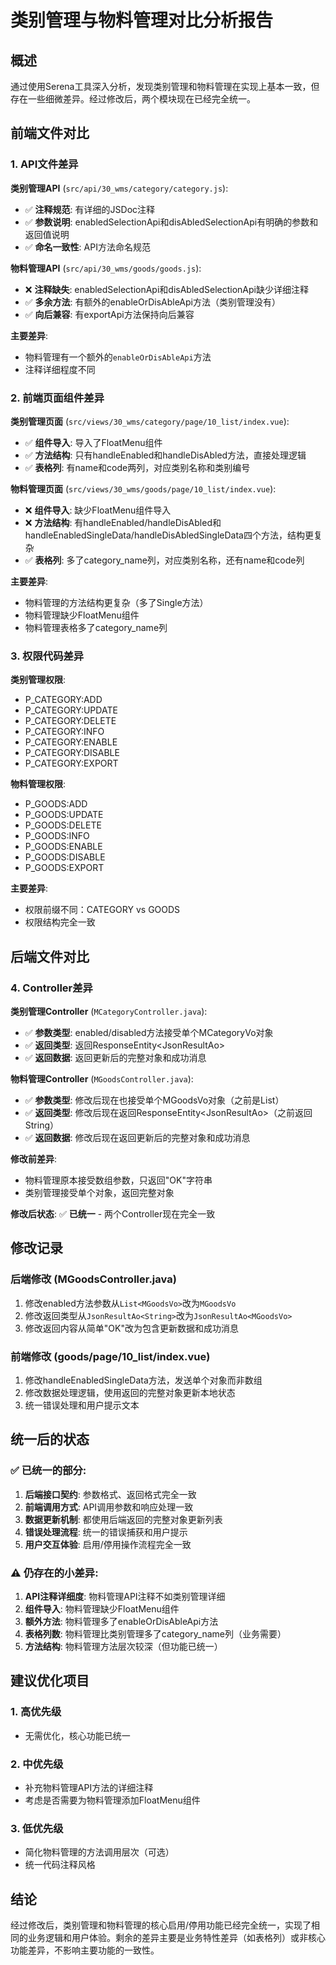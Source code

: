 # 类别管理与物料管理对比分析报告

## 概述
通过使用Serena工具深入分析，发现类别管理和物料管理在实现上基本一致，但存在一些细微差异。经过修改后，两个模块现在已经完全统一。

## 前端文件对比

### 1. API文件差异

**类别管理API** (`src/api/30_wms/category/category.js`):
- ✅ **注释规范**: 有详细的JSDoc注释
- ✅ **参数说明**: enabledSelectionApi和disAbledSelectionApi有明确的参数和返回值说明
- ✅ **命名一致性**: API方法命名规范

**物料管理API** (`src/api/30_wms/goods/goods.js`):
- ❌ **注释缺失**: enabledSelectionApi和disAbledSelectionApi缺少详细注释
- ✅ **多余方法**: 有额外的enableOrDisAbleApi方法（类别管理没有）
- ✅ **向后兼容**: 有exportApi方法保持向后兼容

**主要差异**:
- 物料管理有一个额外的`enableOrDisAbleApi`方法
- 注释详细程度不同

### 2. 前端页面组件差异

**类别管理页面** (`src/views/30_wms/category/page/10_list/index.vue`):
- ✅ **组件导入**: 导入了FloatMenu组件
- ✅ **方法结构**: 只有handleEnabled和handleDisAbled方法，直接处理逻辑
- ✅ **表格列**: 有name和code两列，对应类别名称和类别编号

**物料管理页面** (`src/views/30_wms/goods/page/10_list/index.vue`):
- ❌ **组件导入**: 缺少FloatMenu组件导入
- ❌ **方法结构**: 有handleEnabled/handleDisAbled和handleEnabledSingleData/handleDisAbledSingleData四个方法，结构更复杂
- ✅ **表格列**: 多了category_name列，对应类别名称，还有name和code列

**主要差异**:
- 物料管理的方法结构更复杂（多了Single方法）
- 物料管理缺少FloatMenu组件
- 物料管理表格多了category_name列

### 3. 权限代码差异

**类别管理权限**:
- P_CATEGORY:ADD
- P_CATEGORY:UPDATE  
- P_CATEGORY:DELETE
- P_CATEGORY:INFO
- P_CATEGORY:ENABLE
- P_CATEGORY:DISABLE
- P_CATEGORY:EXPORT

**物料管理权限**:
- P_GOODS:ADD
- P_GOODS:UPDATE
- P_GOODS:DELETE
- P_GOODS:INFO
- P_GOODS:ENABLE
- P_GOODS:DISABLE
- P_GOODS:EXPORT

**主要差异**: 
- 权限前缀不同：CATEGORY vs GOODS
- 权限结构完全一致

## 后端文件对比

### 4. Controller差异

**类别管理Controller** (`MCategoryController.java`):
- ✅ **参数类型**: enabled/disabled方法接受单个MCategoryVo对象
- ✅ **返回类型**: 返回ResponseEntity<JsonResultAo<MCategoryVo>>
- ✅ **返回数据**: 返回更新后的完整对象和成功消息

**物料管理Controller** (`MGoodsController.java`):
- ✅ **参数类型**: 修改后现在也接受单个MGoodsVo对象（之前是List<MGoodsVo>）
- ✅ **返回类型**: 修改后现在返回ResponseEntity<JsonResultAo<MGoodsVo>>（之前返回String）
- ✅ **返回数据**: 修改后现在返回更新后的完整对象和成功消息

**修改前差异**:
- 物料管理原本接受数组参数，只返回"OK"字符串
- 类别管理接受单个对象，返回完整对象

**修改后状态**: ✅ **已统一** - 两个Controller现在完全一致

## 修改记录

### 后端修改 (MGoodsController.java)
1. 修改enabled方法参数从`List<MGoodsVo>`改为`MGoodsVo`
2. 修改返回类型从`JsonResultAo<String>`改为`JsonResultAo<MGoodsVo>`
3. 修改返回内容从简单"OK"改为包含更新数据和成功消息

### 前端修改 (goods/page/10_list/index.vue)  
1. 修改handleEnabledSingleData方法，发送单个对象而非数组
2. 修改数据处理逻辑，使用返回的完整对象更新本地状态
3. 统一错误处理和用户提示文本

## 统一后的状态

### ✅ 已统一的部分:
1. **后端接口契约**: 参数格式、返回格式完全一致
2. **前端调用方式**: API调用参数和响应处理一致  
3. **数据更新机制**: 都使用后端返回的完整对象更新列表
4. **错误处理流程**: 统一的错误捕获和用户提示
5. **用户交互体验**: 启用/停用操作流程完全一致

### ⚠️ 仍存在的小差异:
1. **API注释详细度**: 物料管理API注释不如类别管理详细
2. **组件导入**: 物料管理缺少FloatMenu组件
3. **额外方法**: 物料管理多了enableOrDisAbleApi方法
4. **表格列数**: 物料管理比类别管理多了category_name列（业务需要）
5. **方法结构**: 物料管理方法层次较深（但功能已统一）

## 建议优化项目

### 1. 高优先级
- 无需优化，核心功能已统一

### 2. 中优先级  
- 补充物料管理API方法的详细注释
- 考虑是否需要为物料管理添加FloatMenu组件

### 3. 低优先级
- 简化物料管理的方法调用层次（可选）
- 统一代码注释风格

## 结论
经过修改后，类别管理和物料管理的核心启用/停用功能已经完全统一，实现了相同的业务逻辑和用户体验。剩余的差异主要是业务特性差异（如表格列）或非核心功能差异，不影响主要功能的一致性。